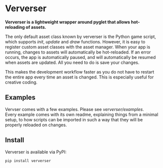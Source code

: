 # Ververser

**Ververser is a lightweight wrapper around pyglet that allows hot-reloading of assets.** 

The only default asset class known by ververser is the Python game script, 
which supports _init_, _update_ and _draw_ functions. 
However, it is easy to register custom asset classes with the asset manager.
When your app is running, changes to assets will automatically be hot-reloaded.
If an error occurs, the app is automatically paused, 
and will automatically be resumed when assets are updated. 
All you need to do is save your changes. 

This makes the development workflow faster as you do not have to restart the entire app every time an asset is changed. 
This is especially useful for creative coding. 

## Examples

Vervser comes with a few examples. Please see _ververser/examples_.  
Every example comes with its own readme, explaining things from a minimal setup, 
to how scripts can be imported in such a way that they will be properly reloaded on changes.

## Install 

Ververser is available via PyPI:

```
pip install ververser
```